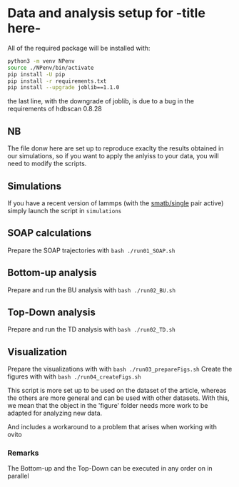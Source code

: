 # Data and analysis setup for -title here-

All of the required package will be installed with:

``` bash
python3 -m venv NPenv
source ./NPenv/bin/activate
pip install -U pip
pip install -r requirements.txt
pip install --upgrade joblib==1.1.0
```

the last line, with the downgrade of joblib, is due to a bug in the requirements of hdbscan 0.8.28

## NB

The file donw here are set up to reproduce exaclty the results obtained in our simulations, so if you want to apply the anlyiss to your data, you will need to modify the scripts.

## Simulations

If you have a recent version of lammps (with the [smatb/single](https://docs.lammps.org/pair_smatb.html) pair active) simply launch the script in `simulations`

## SOAP calculations

Prepare the SOAP trajectories with `bash ./run01_SOAP.sh`

## Bottom-up analysis

Prepare and run the BU analysis with `bash ./run02_BU.sh`

## Top-Down analysis

Prepare and run the TD analysis with `bash ./run02_TD.sh`

## Visualization

Prepare the visualizations with with `bash ./run03_prepareFigs.sh`
Create the figures with with `bash ./run04_createFigs.sh`

This script is more set up to be used on the dataset of the article, whereas the others are more general and can be used with other datasets.
With this, we mean that the object in the 'figure' folder needs more work to be adapted for analyzing new data.

And includes a workaround to a problem that arises when working with ovito

### Remarks

The Bottom-up and the Top-Down can be executed in any order on in parallel
